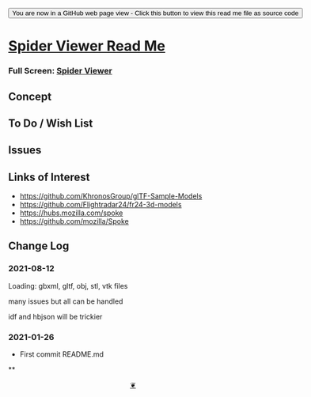 <span style=display:none; >[You are now in a GitHub source code view - click this link to view Read Me file as a web page]( https://ladybug.tools/spider-2021/spider-viewer/readme.html  "View file as a web page." ) </span>

<div><input type=button onclick=window.top.location.href="https://github.com/ladybug-tools/spider-2021/tree/master/spider-viewer/";
value='You are now in a GitHub web page view - Click this button to view this read me file as source code' ></div>


# [Spider Viewer Read Me]( https://ladybug.tools/spider-2021/spider-viewer/readme.html )

<!--@@@
<div class=iframe-resize ><iframe src=https://ladybug.tools/spider-2021/ spider-viewer/ height=100% width=100% ></iframe></div>
_Spider Viewer in a resizable window. One finger to rotate. Two to zoom._
@@@-->

### Full Screen: [Spider Viewer]( https://ladybug.tools/spider-2021/spider-viewer/ )


## Concept


## To Do / Wish List


## Issues


## Links of Interest

* https://github.com/KhronosGroup/glTF-Sample-Models
* https://github.com/Flightradar24/fr24-3d-models
* https://hubs.mozilla.com/spoke
* https://github.com/mozilla/Spoke

## Change Log

### 2021-08-12

Loading: gbxml, gltf, obj, stl, vtk files

many issues but all can be handled

idf and hbjson will be trickier

### 2021-01-26

* First commit README.md


**

<center title="Hello! Click me to go up to the top" ><a class=aDingbat href=javascript:window.scrollTo(0,0);> ❦ </a></center>
